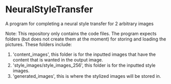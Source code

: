 # NeuralStyleTransfer
A program for completing a neural style transfer for 2 arbitrary images

Note: This repository only contains the code files. The program expects folders (but does not create them at the moment) for storing and loading the pictures. These folders include:

1. 'content_images', this folder is for the inputted images that have the content that is wanted in the output image.
2. 'style_images/style_images_256', this folder is for the inputted style images.
3. 'generated_images', this is where the stylized images will be stored in.
